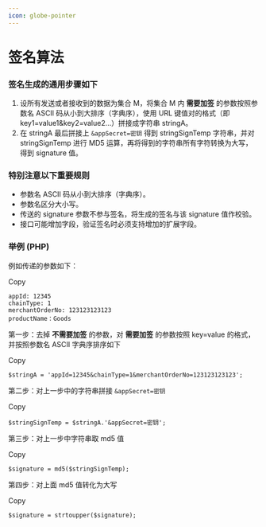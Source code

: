 ```yaml
---
icon: globe-pointer
---
```


# 签名算法

### 签名生成的通用步骤如下 <a href="#qian-ming-sheng-cheng-de-tong-yong-bu-zhou-ru-xia" id="qian-ming-sheng-cheng-de-tong-yong-bu-zhou-ru-xia"></a>

1. 设所有发送或者接收到的数据为集合 M，将集合 M 内 **需要加签** 的参数按照参数名 ASCII 码从小到大排序（字典序），使用 URL 键值对的格式（即 key1=value1\&key2=value2…）拼接成字符串 stringA。
2. 在 stringA 最后拼接上 `&appSecret=密钥` 得到 stringSignTemp 字符串，并对 stringSignTemp 进行 MD5 运算，再将得到的字符串所有字符转换为大写，得到 signature 值。

### 特别注意以下重要规则 <a href="#te-bie-zhu-yi-yi-xia-zhong-yao-gui-ze" id="te-bie-zhu-yi-yi-xia-zhong-yao-gui-ze"></a>

* 参数名 ASCII 码从小到大排序（字典序）。
* 参数名区分大小写。
* 传送的 signature 参数不参与签名，将生成的签名与该 signature 值作校验。
* 接口可能增加字段，验证签名时必须支持增加的扩展字段。

### 举例 (PHP) <a href="#ju-li-php" id="ju-li-php"></a>

例如传递的参数如下：

Copy

```
appId: 12345
chainType: 1
merchantOrderNo: 123123123123
productName：Goods
```

第一步：去掉 **不需要加签** 的参数，对 **需要加签** 的参数按照 key=value 的格式，并按照参数名 ASCII 字典序排序如下

Copy

```
$stringA = 'appId=12345&chainType=1&merchantOrderNo=123123123123';
```

第二步：对上一步中的字符串拼接 `&appSecret=密钥`

Copy

```
$stringSignTemp = $stringA.'&appSecret=密钥';
```

第三步：对上一步中字符串取 md5 值

Copy

```
$signature = md5($stringSignTemp);
```

第四步：对上面 md5 值转化为大写

Copy

```
$signature = strtoupper($signature);
```
